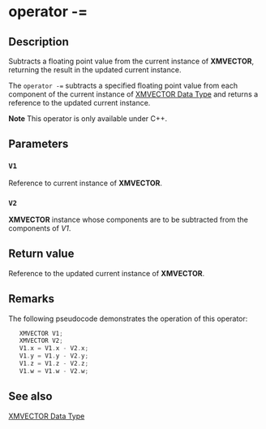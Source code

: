 # operator -=

## Description

Subtracts a floating point value from the current instance of **XMVECTOR**, returning the result in the updated current instance.

The `operator -=` subtracts a specified floating point value from each component of the current instance of [XMVECTOR Data Type](https://learn.microsoft.com/windows/desktop/dxmath/xmvector-data-type) and returns a reference to the updated current instance.

**Note** This operator is only available under C++.

## Parameters

### `V1`

Reference to current instance of **XMVECTOR**.

### `V2`

**XMVECTOR** instance whose components are to be subtracted from the components of *V1*.

## Return value

Reference to the updated current instance of **XMVECTOR**.

## Remarks

The following pseudocode demonstrates the operation of this operator:

```cpp
   XMVECTOR V1;
   XMVECTOR V2;
   V1.x = V1.x - V2.x;
   V1.y = V1.y - V2.y;
   V1.z = V1.z - V2.z;
   V1.w = V1.w - V2.w;
```

## See also

[XMVECTOR Data Type](https://learn.microsoft.com/windows/desktop/dxmath/xmvector-data-type)